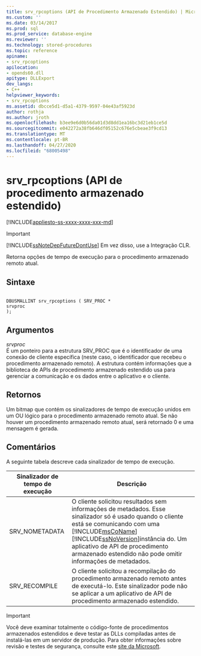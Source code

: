 ```yaml
---
title: srv_rpcoptions (API de Procedimento Armazenado Estendido) | Microsoft Docs
ms.custom: ''
ms.date: 03/14/2017
ms.prod: sql
ms.prod_service: database-engine
ms.reviewer: ''
ms.technology: stored-procedures
ms.topic: reference
apiname:
- srv_rpcoptions
apilocation:
- opends60.dll
apitype: DLLExport
dev_langs:
- C++
helpviewer_keywords:
- srv_rpcoptions
ms.assetid: dbcce5d1-d5a1-4379-9597-04e43af5923d
author: rothja
ms.author: jroth
ms.openlocfilehash: b3ee9e6d0b56da01d3d8dd1ea16bc3d21eb1ce5d
ms.sourcegitcommit: e042272a38fb646df05152c676e5cbeae3f9cd13
ms.translationtype: MT
ms.contentlocale: pt-BR
ms.lasthandoff: 04/27/2020
ms.locfileid: "68005498"
---
```

# <a name="srv_rpcoptions-extended-stored-procedure-api"></a>srv_rpcoptions (API de procedimento armazenado estendido)
[!INCLUDE[appliesto-ss-xxxx-xxxx-xxx-md](../../includes/appliesto-ss-xxxx-xxxx-xxx-md.md)]
    
> [!IMPORTANT]  
>  [!INCLUDE[ssNoteDepFutureDontUse](../../includes/ssnotedepfuturedontuse-md.md)] Em vez disso, use a Integração CLR.  
  
 Retorna opções de tempo de execução para o procedimento armazenado remoto atual.  
  
## <a name="syntax"></a>Sintaxe  
  
```  
  
DBUSMALLINT srv_rpcoptions ( SRV_PROC *  
srvproc   
);  
```  
  
## <a name="arguments"></a>Argumentos  
 *srvproc*  
 É um ponteiro para a estrutura SRV_PROC que é o identificador de uma conexão de cliente específica (neste caso, o identificador que recebeu o procedimento armazenado remoto). A estrutura contém informações que a biblioteca de APIs de procedimento armazenado estendido usa para gerenciar a comunicação e os dados entre o aplicativo e o cliente.  
  
## <a name="returns"></a>Retornos  
 Um bitmap que contém os sinalizadores de tempo de execução unidos em um OU lógico para o procedimento armazenado remoto atual. Se não houver um procedimento armazenado remoto atual, será retornado 0 e uma mensagem é gerada.  
  
## <a name="remarks"></a>Comentários  
 A seguinte tabela descreve cada sinalizador de tempo de execução.  
  
|Sinalizador de tempo de execução|Descrição|  
|--------------------|-----------------|  
|SRV_NOMETADATA|O cliente solicitou resultados sem informações de metadados. Esse sinalizador só é usado quando o cliente está se comunicando com uma [!INCLUDE[msCoName](../../includes/msconame-md.md)] [!INCLUDE[ssNoVersion](../../includes/ssnoversion-md.md)]instância do. Um aplicativo de API de procedimento armazenado estendido não pode omitir informações de metadados.|  
|SRV_RECOMPILE|O cliente solicitou a recompilação do procedimento armazenado remoto antes de executá-lo. Este sinalizador pode não se aplicar a um aplicativo de API de procedimento armazenado estendido.|  
  
> [!IMPORTANT]  
>  Você deve examinar totalmente o código-fonte de procedimentos armazenados estendidos e deve testar as DLLs compiladas antes de instalá-las em um servidor de produção. Para obter informações sobre revisão e testes de segurança, consulte este [site da Microsoft](https://go.microsoft.com/fwlink/?LinkID=54761&amp;clcid=0x409https://msdn.microsoft.com/security/).  
  
  
